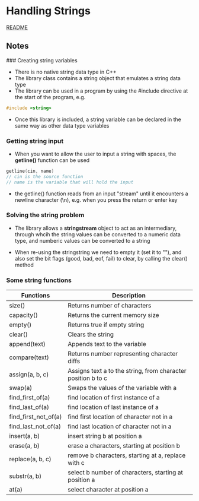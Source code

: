 # Handling Strings

[README](../README.md)

## Notes

### Creating string variables

- There is no native string data type in C++
- The <string> library class contains a string object that emulates a string data type
- The <string> library can be used in a program by using the #include directive at the start of the program, e.g.
``` cpp
#include <string>
```
- Once this library is included, a string variable can be declared in the same way as other data type variables

### Getting string input

- When you want to allow the user to input a string with spaces, the **getline()** function can be used
``` cpp
getline(cin, name)
// cin is the source function
// name is the variable that will hold the input
```
- the getline() function reads from an input "stream" until it encounters a newline character (\n), e.g. when you press the return or enter key

### Solving the string problem

- The <sstream> library allows a **stringstream** object to act as an intermediary, through whcih the string values can be converted to a numeric data type, and numberic values can be converted to a string

- When re-using the stringstring we need to empty it (set it to ""), and also set the bit flags (good, bad, eof, fail) to clear, by calling the clear() method

### Some string functions

| Functions             | Description                                   |
|-----------------------|-----------------------------------------------|
| size()                | Returns number of characters                  |
| capacity()            | Returns the current memory size               |
| empty()               | Returns true if empty string                  |
| clear()               | Clears the string                             |
| append(text)          | Appends text to the variable                  |
| compare(text)         | Returns number representing character diffs   |
| assign(a, b, c)       | Assigns text a to the string, from character position b to c |
| swap(a)               | Swaps the values of the variable with a       |
| find_first_of(a)      | find location of first instance of a          |
| find_last_of(a)       | find location of last instance of a           |
| find_first_not_of(a)  | find first location of character not in a     |
| find_last_not_of(a)   | find last location of character not in a      |
| insert(a, b)          | insert string b at position a                 |
| erase(a, b)           | erase a characters, starting at position b    |
| replace(a, b, c)      | remove b characters, starting at a, replace with c   |
| substr(a, b)          | select b number of characters, starting at position a   |
| at(a)                 | select character at position a                |